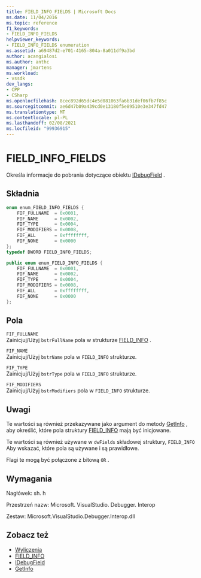 ```yaml
---
title: FIELD_INFO_FIELDS | Microsoft Docs
ms.date: 11/04/2016
ms.topic: reference
f1_keywords:
- FIELD_INFO_FIELDS
helpviewer_keywords:
- FIELD_INFO_FIELDS enumeration
ms.assetid: a69487d2-e701-4165-804a-8a011df9a3bd
author: acangialosi
ms.author: anthc
manager: jmartens
ms.workload:
- vssdk
dev_langs:
- CPP
- CSharp
ms.openlocfilehash: 8cec892d65dc4e5d081063fa6b31def06fb7f85c
ms.sourcegitcommit: ae6d47b09a439cd0e13180f5e89510e3e347fd47
ms.translationtype: MT
ms.contentlocale: pl-PL
ms.lasthandoff: 02/08/2021
ms.locfileid: "99936915"
---
```

# <a name="field_info_fields"></a>FIELD_INFO_FIELDS
Określa informacje do pobrania dotyczące obiektu [IDebugField](../../../extensibility/debugger/reference/idebugfield.md) .

## <a name="syntax"></a>Składnia

```cpp
enum enum_FIELD_INFO_FIELDS { 
    FIF_FULLNAME  = 0x0001,
    FIF_NAME      = 0x0002,
    FIF_TYPE      = 0x0004,
    FIF_MODIFIERS = 0x0008,
    FIF_ALL       = 0xffffffff,
    FIF_NONE      = 0x0000
};
typedef DWORD FIELD_INFO_FIELDS;
```

```csharp
public enum enum_FIELD_INFO_FIELDS {
    FIF_FULLNAME  = 0x0001,
    FIF_NAME      = 0x0002,
    FIF_TYPE      = 0x0004,
    FIF_MODIFIERS = 0x0008,
    FIF_ALL       = 0xffffffff,
    FIF_NONE      = 0x0000
};
```

## <a name="fields"></a>Pola
`FIF_FULLNAME`\
Zainicjuj/Użyj `bstrFullName` pola w strukturze [FIELD_INFO](../../../extensibility/debugger/reference/field-info.md) .

`FIF_NAME`\
Zainicjuj/Użyj `bstrName` pola w `FIELD_INFO` strukturze.

`FIF_TYPE`\
Zainicjuj/Użyj `bstrType` pola w `FIELD_INFO` strukturze.

`FIF_MODIFIERS`\
Zainicjuj/Użyj `bstrModifiers` pola w `FIELD_INFO` strukturze.

## <a name="remarks"></a>Uwagi
Te wartości są również przekazywane jako argument do metody [GetInfo](../../../extensibility/debugger/reference/idebugfield-getinfo.md) , aby określić, które pola struktury [FIELD_INFO](../../../extensibility/debugger/reference/field-info.md) mają być inicjowane.

Te wartości są również używane w `dwFields` składowej struktury, `FIELD_INFO` Aby wskazać, które pola są używane i są prawidłowe.

Flagi te mogą być połączone z bitową `OR` .

## <a name="requirements"></a>Wymagania
Nagłówek: sh. h

Przestrzeń nazw: Microsoft. VisualStudio. Debugger. Interop

Zestaw: Microsoft.VisualStudio.Debugger.Interop.dll

## <a name="see-also"></a>Zobacz też
- [Wyliczenia](../../../extensibility/debugger/reference/enumerations-visual-studio-debugging.md)
- [FIELD_INFO](../../../extensibility/debugger/reference/field-info.md)
- [IDebugField](../../../extensibility/debugger/reference/idebugfield.md)
- [GetInfo](../../../extensibility/debugger/reference/idebugfield-getinfo.md)
